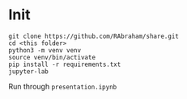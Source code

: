 # Init
```shell
git clone https://github.com/RAbraham/share.git
cd <this folder>
python3 -m venv venv
source venv/bin/activate
pip install -r requirements.txt
jupyter-lab
```

Run through `presentation.ipynb`


